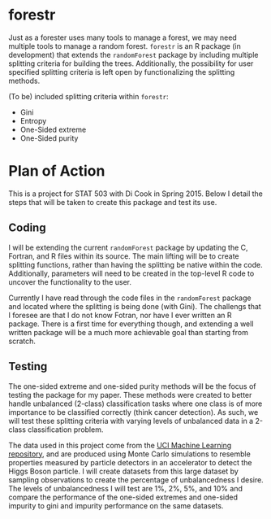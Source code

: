 # forestr

Just as a forester uses many tools to manage a forest, we may need multiple tools to manage a random forest. `forestr` is an R package (in development) that extends the `randomForest` package by including multiple splitting criteria for building the trees. Additionally, the possibility for user specified splitting criteria is left open by functionalizing the splitting methods.

(To be) included splitting criteria within `forestr`:
- Gini
- Entropy
- One-Sided extreme
- One-Sided purity

# Plan of Action

This is a project for STAT 503 with Di Cook in Spring 2015. Below I detail the steps that will be taken to create this package and test its use.

## Coding

I will be extending the current `randomForest` package by updating the C, Fortran, and R files within its source. The main lifting will be to create splitting functions, rather than having the splitting be native within the code. Additionally, parameters will need to be created in the top-level R code to uncover the functionality to the user.

Currently I have read through the code files in the `randomForest` package and located where the splitting is being done (with Gini). The challengs that I foresee are that I do not know Fotran, nor have I ever written an R package. There is a first time for everything though, and extending a well written package will be a much more achievable goal than starting from scratch.

## Testing

The one-sided extreme and one-sided purity methods will be the focus of testing the package for my paper. These methods were created to better handle unbalanced (2-class) classification tasks where one class is of more importance to be classified correctly (think cancer detection). As such, we will test these splitting criteria with varying levels of unbalanced data in a 2-class classification problem. 

The data used in this project come from the [UCI Machine Learning repository](http://archive.ics.uci.edu/ml/), and are produced using Monte Carlo simulations to resemble properties measured by particle detectors in an accelerator to detect the Higgs Boson particle. I will create datasets from this large dataset by sampling observations to create the percentage of unbalancedness I desire. The levels of unbalancedness I will test are 1%, 2%, 5%, and 10% and compare the performance of the one-sided extremes and one-sided impurity to gini and impurity performance on the same datasets.
